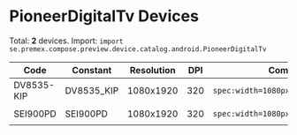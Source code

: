 # PioneerDigitalTv Devices

Total: **2** devices. Import: `import se.premex.compose.preview.device.catalog.android.PioneerDigitalTv`

| Code | Constant | Resolution | DPI | Compose Spec | Preview Usage |
|------|----------|------------|-----|-------------|---------------|
| DV8535-KIP | DV8535_KIP | 1080x1920 | 320 | `spec:width=1080px,height=1920px,dpi=320` | `@Preview(device = PioneerDigitalTv.DV8535_KIP)` |
| SEI900PD | SEI900PD | 1080x1920 | 320 | `spec:width=1080px,height=1920px,dpi=320` | `@Preview(device = PioneerDigitalTv.SEI900PD)` |

<!-- Generated automatically. Do not edit manually. -->
